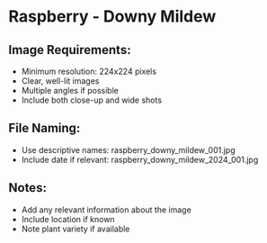 # Raspberry - Downy Mildew

## Image Requirements:
- Minimum resolution: 224x224 pixels
- Clear, well-lit images
- Multiple angles if possible
- Include both close-up and wide shots

## File Naming:
- Use descriptive names: raspberry_downy_mildew_001.jpg
- Include date if relevant: raspberry_downy_mildew_2024_001.jpg

## Notes:
- Add any relevant information about the image
- Include location if known
- Note plant variety if available
